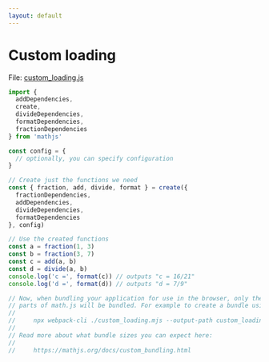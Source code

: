 ```yaml
---
layout: default
---
```


# Custom loading

File: [custom_loading.js](custom_loading.js)

```js
import {
  addDependencies,
  create,
  divideDependencies,
  formatDependencies,
  fractionDependencies
} from 'mathjs'

const config = {
  // optionally, you can specify configuration
}

// Create just the functions we need
const { fraction, add, divide, format } = create({
  fractionDependencies,
  addDependencies,
  divideDependencies,
  formatDependencies
}, config)

// Use the created functions
const a = fraction(1, 3)
const b = fraction(3, 7)
const c = add(a, b)
const d = divide(a, b)
console.log('c =', format(c)) // outputs "c = 16/21"
console.log('d =', format(d)) // outputs "d = 7/9"

// Now, when bundling your application for use in the browser, only the used
// parts of math.js will be bundled. For example to create a bundle using Webpack:
//
//     npx webpack-cli ./custom_loading.mjs --output-path custom_loading_bundle --mode=production
//
// Read more about what bundle sizes you can expect here:
//
//     https://mathjs.org/docs/custom_bundling.html

```

<!-- Note: This file is automatically generated. Changes made in this file will be overridden. -->

